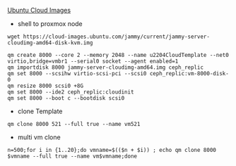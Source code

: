 [Ubuntu Cloud Images](https://cloud-images.ubuntu.com/)
- shell to proxmox node
```
wget https://cloud-images.ubuntu.com/jammy/current/jammy-server-cloudimg-amd64-disk-kvm.img

```
```
qm create 8000 --core 2 --memory 2048 --name u2204CloudTemplate --net0 virtio,bridge=vmbr1 --serial0 socket --agent enabled=1
qm importdisk 8000 jammy-server-cloudimg-amd64.img ceph_replic
qm set 8000 --scsihw virtio-scsi-pci --scsi0 ceph_replic:vm-8000-disk-0
qm resize 8000 scsi0 +8G
qm set 8000 --ide2 ceph_replic:cloudinit
qm set 8000 --boot c --bootdisk scsi0
```
- clone Template

```
qm clone 8000 521 --full true --name vm521

```

- multi vm clone
```
n=500;for i in {1..20};do vmname=$(($n + $i)) ; echo qm clone 8000 $vmname --full true --name vm$vmname;done
```
